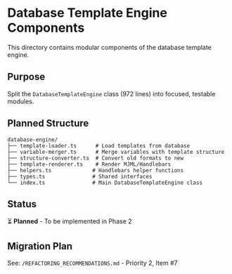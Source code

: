 # Database Template Engine Components

This directory contains modular components of the database template engine.

## Purpose
Split the `DatabaseTemplateEngine` class (972 lines) into focused, testable modules.

## Planned Structure

```
database-engine/
├── template-loader.ts      # Load templates from database
├── variable-merger.ts      # Merge variables with template structure
├── structure-converter.ts  # Convert old formats to new
├── template-renderer.ts    # Render MJML/Handlebars
├── helpers.ts             # Handlebars helper functions
├── types.ts               # Shared interfaces
└── index.ts               # Main DatabaseTemplateEngine class
```

## Status
⏳ **Planned** - To be implemented in Phase 2

## Migration Plan
See: `/REFACTORING_RECOMMENDATIONS.md` - Priority 2, Item #7

